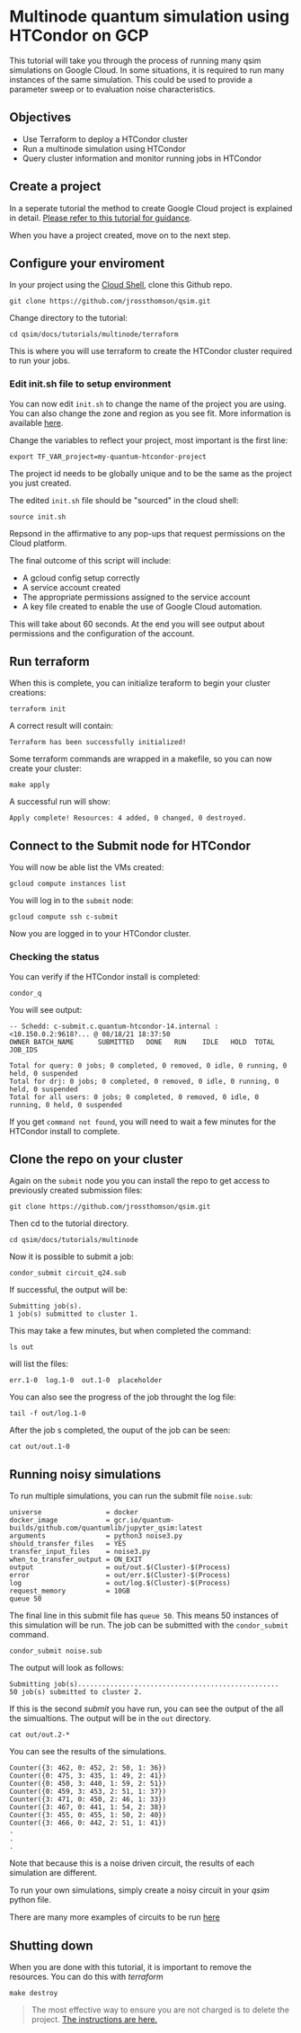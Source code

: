 
# Multinode quantum simulation using HTCondor on GCP
This tutorial will take you through the process of running many qsim simulations
on Google Cloud. In some situations, it is required to run many instances of the same 
simulation. This could be used to provide a parameter sweep or to evaluation noise characteristics.

## Objectives

* Use Terraform to deploy a HTCondor cluster
* Run a multinode simulation using HTCondor
* Query cluster information and monitor running jobs in HTCondor


## Create a project
In a seperate tutorial the method to create Google Cloud project is explained in detail. 
[Please refer to this tutorial for guidance](https://quantumai.google/qsim/tutorials/qsimcirq_gcp#gcp_setup).

When you have a project created, move on to the next step.

## Configure your enviroment

In your project using the 
[Cloud Shell](https://console.cloud.google.com/home/dashboard?cloudshell=true), clone this Github repo.
```
git clone https://github.com/jrossthomson/qsim.git
```

Change directory to the tutorial:
```
cd qsim/docs/tutorials/multinode/terraform
```
This is where you will use terraform to create the HTCondor cluster required to run your jobs.

### Edit init.sh file to setup environment

You can now edit `init.sh` to change the name of the project you are using. You can also change the zone and region as you see fit. More information is available [here](https://cloud.google.com/compute/docs/regions-zones).

Change the variables to reflect your project, most important is the first line:
```
export TF_VAR_project=my-quantum-htcondor-project
```
The project id needs to be globally unique and to be the same as the project you just created.

The edited `init.sh` file should be "sourced" in the cloud shell:

```
source init.sh
```
Repsond in the affirmative to any pop-ups that request permissions on the Cloud platform.

The final outcome of this script will include:

* A gcloud config setup correctly
* A service account created
* The appropriate permissions assigned to the service account
* A key file created to enable the use of Google Cloud automation.

This will take about 60 seconds. At the end you will see output about permissions and the configuration of the account.

## Run terraform

When this is complete, you can initialize teraform to begin your cluster creations:
```
terraform init
```
A correct result will contain:
```
Terraform has been successfully initialized!
```
Some terraform commands are wrapped in a makefile, so you can now create your cluster:
```
make apply
```
A successful run will show:
```
Apply complete! Resources: 4 added, 0 changed, 0 destroyed.
```
## Connect to the Submit node for HTCondor
You will now be able list the VMs created:
```
gcloud compute instances list
```
You will log in to the `submit` node:
```
gcloud compute ssh c-submit
```
Now you are logged in to your HTCondor cluster.

### Checking the status 
You can verify if the HTCondor install is completed:
```
condor_q
```
You will see output:
```
-- Schedd: c-submit.c.quantum-htcondor-14.internal : <10.150.0.2:9618?... @ 08/18/21 18:37:50
OWNER BATCH_NAME      SUBMITTED   DONE   RUN    IDLE   HOLD  TOTAL JOB_IDS

Total for query: 0 jobs; 0 completed, 0 removed, 0 idle, 0 running, 0 held, 0 suspended
Total for drj: 0 jobs; 0 completed, 0 removed, 0 idle, 0 running, 0 held, 0 suspended
Total for all users: 0 jobs; 0 completed, 0 removed, 0 idle, 0 running, 0 held, 0 suspended
```
If you get `command not found`, you will need to wait a few minutes for the HTCondor install to complete.

## Clone the repo on your cluster

Again on the `submit` node you you can install the repo to get access to previously created submission files:
```
git clone https://github.com/jrossthomson/qsim.git
```
Then cd to the tutorial directory.
```
cd qsim/docs/tutorials/multinode
```
Now it is possible to submit a job:
```
condor_submit circuit_q24.sub
```
If successful, the output will be:
```
Submitting job(s).
1 job(s) submitted to cluster 1.
```
This may take a few minutes, but when completed the command:
```
ls out
```
will list the files:
```
err.1-0  log.1-0  out.1-0  placeholder
```
You can also see the progress of the job throught the log file:
```
tail -f out/log.1-0
```
After the job s completed, the ouput of the job can be seen:
```
cat out/out.1-0
```
## Running noisy simulations
To run multiple simulations, you can run the submit file `noise.sub`:
```
universe                = docker
docker_image            = gcr.io/quantum-builds/github.com/quantumlib/jupyter_qsim:latest
arguments               = python3 noise3.py
should_transfer_files   = YES
transfer_input_files    = noise3.py
when_to_transfer_output = ON_EXIT
output                  = out/out.$(Cluster)-$(Process)
error                   = out/err.$(Cluster)-$(Process)
log                     = out/log.$(Cluster)-$(Process)
request_memory          = 10GB
queue 50
```
The final line in this submit file has `queue 50`. This means 50 instances of this simulation will be run. The job can be submitted with the `condor_submit` command.
```
condor_submit noise.sub
```
The output will look as follows:
```
Submitting job(s)..................................................
50 job(s) submitted to cluster 2.
```
If this is the second _submit_ you have run, you can see the output of the all the simualtions. The output will be in the `out` directory. 
```
cat out/out.2-*
```
You can see the results of the simulations.
```
Counter({3: 462, 0: 452, 2: 50, 1: 36})
Counter({0: 475, 3: 435, 1: 49, 2: 41})
Counter({0: 450, 3: 440, 1: 59, 2: 51})
Counter({0: 459, 3: 453, 2: 51, 1: 37})
Counter({3: 471, 0: 450, 2: 46, 1: 33})
Counter({3: 467, 0: 441, 1: 54, 2: 38})
Counter({3: 455, 0: 455, 1: 50, 2: 40})
Counter({3: 466, 0: 442, 2: 51, 1: 41})
.
.
.
```
Note that because this is a noise driven circuit, the results of each simulation are different.

To run your own simulations, simply create a noisy circuit in your _qsim_ python file.

There are many more examples of circuits to be run [here](https://quantumai.google/cirq/noise)

## Shutting down
When you are done with this tutorial, it is important to remove the resources. You can do this with _terraform_
```
make destroy
```
> The most effective way to ensure you are not charged is to delete the project. [The instructions are here.](https://cloud.google.com/resource-manager/docs/creating-managing-projects#shutting_down_projects)



